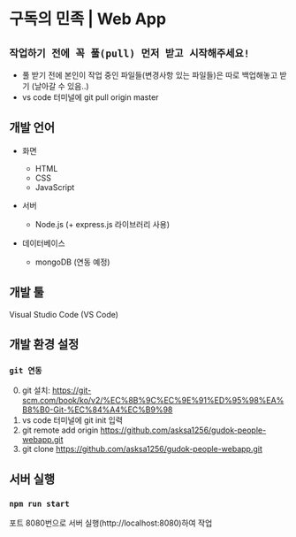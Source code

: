 # 구독의 민족 | Web App 

## `작업하기 전에 꼭 풀(pull) 먼저 받고 시작해주세요!`

+ 풀 받기 전에 본인이 작업 중인 파일들(변경사항 있는 파일들)은 따로 백업해놓고 받기 (날아갈 수 있음..)
+ vs code 터미널에 git pull origin master

## 개발 언어

+ 화면
  - HTML
  - CSS
  - JavaScript
+ 서버
  - Node.js (+ express.js 라이브러리 사용)

+ 데이터베이스
  - mongoDB (연동 예정)

## 개발 툴

Visual Studio Code (VS Code)

## 개발 환경 설정

### `git 연동`

0. git 설치: https://git-scm.com/book/ko/v2/%EC%8B%9C%EC%9E%91%ED%95%98%EA%B8%B0-Git-%EC%84%A4%EC%B9%98
1. vs code 터미널에 git init 입력
2. git remote add origin https://github.com/asksa1256/gudok-people-webapp.git 
3. git clone https://github.com/asksa1256/gudok-people-webapp.git 

## 서버 실행

### `npm run start`

포트 8080번으로 서버 실행(http://localhost:8080)하여 작업





